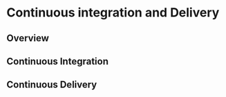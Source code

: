 # Continuous integration and Delivery

## Overview

## Continuous Integration

## Continuous Delivery
